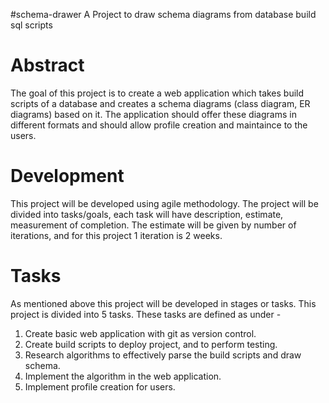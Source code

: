 #schema-drawer
A Project to draw schema diagrams from database build sql scripts

# Abstract
The goal of this project is to create a web application which takes build scripts of a database and creates a schema diagrams (class diagram, ER diagrams) based on it. The application should offer these diagrams in different formats and should allow profile creation and maintaince to the users.

# Development
This project will be developed using agile methodology. The project will be divided into tasks/goals, each task will have description, estimate, measurement of completion. The estimate will be given by number of iterations, and for this project 1 iteration is 2 weeks.

# Tasks
As mentioned above this project will be developed in stages or tasks. This project is divided into 5 tasks.
These tasks are defined as under -

1. Create basic web application with git as version control.
2. Create build scripts to deploy project, and to perform testing.
3. Research algorithms to effectively parse the build scripts and draw schema.
4. Implement the algorithm in the web application.
5. Implement profile creation for users. 




